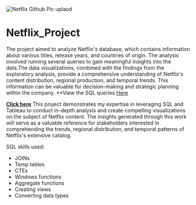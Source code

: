 ![Netflix Github Pic uplaod](https://user-images.githubusercontent.com/125770475/230777477-e0254682-c096-4f6a-bc67-a736dfc141cb.jpg)

# Netflix_Project

The project aimed to analyze Netflix's database, which contains information about various titles, release years, and countries of origin. The analysis involved running several queries to gain meaningful insights into the data.The data visualizations, combined with the findings from the exploratory analysis, provide a comprehensive understanding of Netflix's content distribution, regional production, and temporal trends. This information can be valuable for decision-making and strategic planning within the company. **View the SQL queries [Here](https://github.com/Raulf17/Netflix_Project/blob/main/Netflix%20Database%20query.sql)

**[Click here](https://public.tableau.com/app/profile/raul.fernandez.jr/viz/Netflix_16727578238290/Dashboard1)**
This project demonstrates my expertise in leveraging SQL and Tableau to conduct in-depth analysis and create compelling visualizations on the subject of Netflix content. The insights generated through this work will serve as a valuable reference for stakeholders interested in comprehending the trends, regional distribution, and temporal patterns of Netflix's extensive catalog.

SQL skills used:
* JOINs
* Temp tables
* CTEs
* Windows functions
* Aggregate functions
* Creating views
* Converting data types
